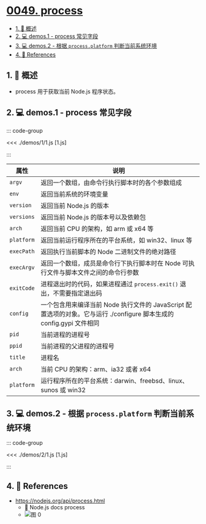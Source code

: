 # [0049. process](https://github.com/Tdahuyou/TNotes.nodejs/tree/main/notes/0049.%20process)

<!-- region:toc -->

- [1. 📝 概述](#1--概述)
- [2. 💻 demos.1 - process 常见字段](#2--demos1---process-常见字段)
- [3. 💻 demos.2 - 根据 `process.platform` 判断当前系统环境](#3--demos2---根据-processplatform-判断当前系统环境)
- [4. 🔗 References](#4--references)

<!-- endregion:toc -->

## 1. 📝 概述

- process 用于获取当前 Node.js 程序状态。

## 2. 💻 demos.1 - process 常见字段

::: code-group

<<< ./demos/1/1.js [1.js]

:::

| 属性 | 说明 |
| --- | --- |
| `argv` | 返回一个数组，由命令行执行脚本时的各个参数组成 |
| `env` | 返回当前系统的环境变量 |
| `version` | 返回当前 Node.js 的版本 |
| `versions` | 返回当前 Node.js 的版本号以及依赖包 |
| `arch` | 返回当前 CPU 的架构，如 arm 或 x64 等 |
| `platform` | 返回当前运行程序所在的平台系统，如 win32、linux 等 |
| `execPath` | 返回执行当前脚本的 Node 二进制文件的绝对路径 |
| `execArgv` | 返回一个数组，成员是命令行下执行脚本时在 Node 可执行文件与脚本文件之间的命令行参数 |
| `exitCode` | 进程退出时的代码，如果进程通过 `process.exit()` 退出，不需要指定退出码 |
| `config` | 一个包含用来编译当前 Node 执行文件的 JavaScript 配置选项的对象。它与运行 ./configure 脚本生成的 config.gypi 文件相同 |
| `pid` | 当前进程的进程号 |
| `ppid` | 当前进程的父进程的进程号 |
| `title` | 进程名 |
| `arch` | 当前 CPU 的架构：arm、ia32 或者 x64 |
| `platform` | 运行程序所在的平台系统：darwin、freebsd、linux、sunos 或 win32 |

## 3. 💻 demos.2 - 根据 `process.platform` 判断当前系统环境

::: code-group

<<< ./demos/2/1.js [1.js]

:::

## 4. 🔗 References

- https://nodejs.org/api/process.html
  - 🔗 Node.js docs process
  - ![图 0](https://cdn.jsdelivr.net/gh/Tdahuyou/imgs@main/2025-04-06-15-08-14.png)
